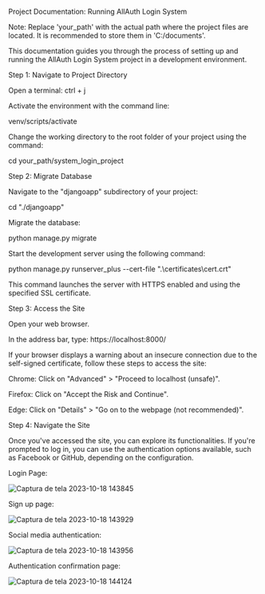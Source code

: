 Project Documentation: Running AllAuth Login System

Note: Replace 'your_path' with the actual path where the project files are located. It is recommended to store them in 'C:/documents'.

This documentation guides you through the process of setting up and running the AllAuth Login System project in a development environment.

Step 1: Navigate to Project Directory

Open a terminal: ctrl + j

Activate the environment with the command line:

venv/scripts/activate

Change the working directory to the root folder of your project using the command:

cd your_path/system_login_project

Step 2: Migrate Database

Navigate to the "djangoapp" subdirectory of your project:

cd "./djangoapp"

Migrate the database:

python manage.py migrate

Start the development server using the following command:

python manage.py runserver_plus --cert-file ".\certificates\cert.crt"

This command launches the server with HTTPS enabled and using the specified SSL certificate.

Step 3: Access the Site

Open your web browser.

In the address bar, type: https://localhost:8000/

If your browser displays a warning about an insecure connection due to the self-signed certificate, follow these steps to access the site:

Chrome: Click on "Advanced" > "Proceed to localhost (unsafe)".

Firefox: Click on "Accept the Risk and Continue".

Edge: Click on "Details" > "Go on to the webpage (not recommended)".

Step 4: Navigate the Site

Once you've accessed the site, you can explore its functionalities. If you're prompted to log in, you can use the authentication options available, such as Facebook or GitHub, depending on the configuration.




Login Page:

![Captura de tela 2023-10-18 143845](https://github.com/luanalouza/System_login_Django-project/assets/95712511/aefd8512-ac69-4246-ba44-fd403aa6f3bb)


Sign up page:

![Captura de tela 2023-10-18 143929](https://github.com/luanalouza/System_login_Django-project/assets/95712511/d58d682d-39ce-426b-a350-411d16c85bf9)


Social  media authentication:

![Captura de tela 2023-10-18 143956](https://github.com/luanalouza/System_login_Django-project/assets/95712511/d860345d-36ef-437e-af42-790ddeac8c47)


Authentication confirmation page:

![Captura de tela 2023-10-18 144124](https://github.com/luanalouza/System_login_Django-project/assets/95712511/383ca683-069a-4a81-badb-dc785489f3be)


